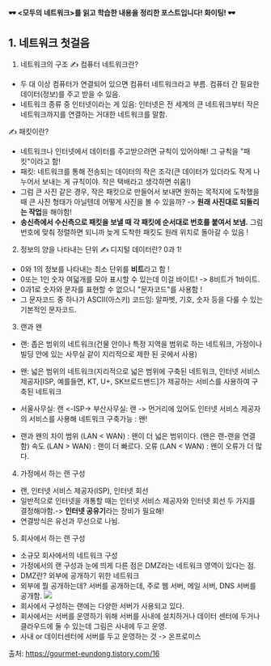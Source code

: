 **🕶 <모두의 네트워크>를 읽고 학습한 내용을 정리한 포스트입니다! 화이팅! 🕶**

## 1. 네트워크 첫걸음
1) 네트워크의 구조
✍️ 컴퓨터 네트워크란?
* 두 대 이상 컴퓨터가 연결되어 있으면 컴퓨터 네트워크라고 부름. 컴퓨터 간 필요한 데이터(정보)를 주고 받을 수 있음.
* 네트워크 종류 중 인터넷이라는 게 있음: 인터넷은 전 세계의 큰 네트워크부터 작은 네트워크까지를 연결하는 거대한 네트워크를 말함.

✍️ 패킷이란?
* 네트워크나 인터넷에서 데이터를 주고받으려면 규칙이 있어야해! 그 규칙을 "패킷"이라고 함! 
* 패킷: 네트워크를 통해 전송되는 데이터의 작은 조각(큰 데이터가 있더라도 작게 나누어서 보내는 게 규칙이야. 작은 택배라고 생각하면 쉬움!)
* 그럼 큰 사진 같은 경우, 작은 패킷으로 만들어서 보내면 원하는 목적지에 도착했을 때 큰 사진 형태가 아닐텐데 어떻게 사진을 볼 수 있을까? -> **원래 사진대로 되돌리는 작업**을 해야함!
* **송신측에서 수신측으로 패킷을 보낼 때 각 패킷에 순서대로 번호를 붙여서 보냄.** 그럼 번호에 맞춰 정렬하면 되니까 늦게 도착한 패킷도 원래 위치로 돌아갈 수 있음 !

2) 정보의 양을 나타내는 단위
✍️ 디지털 데이터란? 0과 1!
* 0와 1의 정보를 나타내는 최소 단위를 **비트**라고 함 !
* 0또는 1인 숫자 여덟개를 모아 표시할 수 있는데 이걸 바이트! -> 8비트가 1바이트.
* 0과1로 숫자와 문자를 표현할 수 없으니 "문자코드"를 사용함 !
* 그 문자코드 중 하나가 ASCII(아스키) 코드임: 알파벳, 기호, 숫자 등을 다룰 수 있는 기본적인 문자코드.

3) 랜과 왠
* 랜: 좁은 범위의 네트워크(건물 안이나 특정 지역을 범위로 하는 네트워크, 가정이나 빌딩 안에 있는 사무실 같이 지리적으로 제한 된 곳에서 사용)
* 왠: 넓은 범위의 네트워크(지리적으로 넓은 범위에 구축된 네트워크, 인터넷 서비스 제공자[ISP, 예를들면, KT, U+, SK브로드밴드]가 제공하는 서비스를 사용하여 구축된 네트워크
* 서울사무실: 랜 <-ISP-> 부산사무실: 랜 
-> 먼거리에 있어도 인터넷 서비스 제공자의 서비스를 사용해 네트워크 구축가능 : 왠!

* 랜과 왠의 차이
범위 (LAN < WAN) : 왠이 더 넓은 범위이다. (왠은 랜-랜을 연결함)
속도 (LAN > WAN) : 랜이 더 빠르다.
오류 (LAN < WAN) : 왠이 오류가 더 많다.

4) 가정에서 하는 랜 구성
* 랜, 인터넷 서비스 제공자(ISP), 인터넷 회선
* 일반적으로 인터넷을 개통할 때는 인터넷 서비스 제공자와 인터넷 회선 두 가지를 결정해야함.-> **인터넷 공유기**라는 장비가 필요해!
* 연결방식은 유선과 무선으로 나뉨.

5) 회사에서 하는 랜 구성
* 소규모 회사에서의 네트워크 구성
* 가정에서의 랜 구성과 눈에 띄게 다른 점은 DMZ라는 네트워크 영역이 있다는 점.
* DMZ란? 외부에 공개하기 위한 네트워크
* 외부에 뭘 공개하는데? 서버를 공개하는데, 주로 웹 서버, 메일 서버, DNS 서버를 공개함.
![](https://images.velog.io/images/majaeh43/post/f258ee4c-33b5-4784-859e-f09c58afca72/image.png)
* 회사에서 구성하는 랜에는 다양한 서버가 사용되고 있다.
* 회사에서는 서버를 운영하기 위해 서버를 사내에 설치하거나 데이터 센터에 두거나 클라우드에 둘 수 있는데 그림은 사내에 두고 운영.
* 사내 or 데이터센터에 서버를 두고 운영하는 것 -> 온프로미스

출처: https://gourmet-eundong.tistory.com/16
